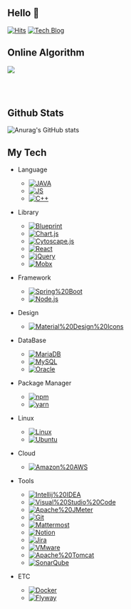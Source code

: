 ## Hello 👋

[![Hits](https://hits.seeyoufarm.com/api/count/incr/badge.svg?url=https%3A%2F%2Fgithub.com%2Fgoodgood619&count_bg=%2379C83D&title_bg=%23555555&icon=&icon_color=%23E7E7E7&title=hits&edge_flat=false)](https://hits.seeyoufarm.com) [![Tech Blog](https://img.shields.io/badge/Tech%20Blog-61DAFB?style=flat-square&logo=Tech%20Blog&logoColor=black)](https://github.com/goodgood619/goodgood619.github.io.git)

## Online Algorithm 

<img align='center' src="http://mazassumnida.wtf/api/v2/generate_badge?boj=gktgnjftm">

<br/><br/>

## Github Stats

![Anurag's GitHub stats](https://github-readme-stats.vercel.app/api?username=goodgood619&show_icons=true&theme=radical)


## My Tech

* Language
  - [![JAVA](https://img.shields.io/badge/Java-007396?style=flat-square&logo=Java&logoColor=black)](github.com/goodgood619)
  - [![JS](https://img.shields.io/badge/JavaScript-F7DF1E?style=flat-square&logo=JavaScript&logoColor=black)](github.com/goodgood619)
  - [![C++](https://img.shields.io/badge/C++-00599C?style=flat-square&logo=C++&logoColor=black)](github.com/goodgood619)
* Library
  - [![Blueprint](https://img.shields.io/badge/Blueprint-137CBD?style=flat-square&logo=Blueprint&logoColor=black)](github.com/goodgood619)
  - [![Chart.js](https://img.shields.io/badge/Chart.js-FF6384?style=flat-square&logo=Chart.js&logoColor=black)](github.com/goodgood619)
  - [![Cytoscape.js](https://img.shields.io/badge/Cytoscape.js-F7DF1E?style=flat-square&logo=Cytoscape.js&logoColor=black)](github.com/goodgood619)
  - [![React](https://img.shields.io/badge/React-61DAFB?style=flat-square&logo=React&logoColor=black)](github.com/goodgood619)
  - [![jQuery](https://img.shields.io/badge/jQuery-0769AD?style=flat-square&logo=jQuery&logoColor=black)](github.com/goodgood619)
  - [![Mobx](https://img.shields.io/badge/Mobx-FF9955?style=flat-square&logo=Mobx&logoColor=black)](github.com/goodgood619)
* Framework
  - [![Spring%20Boot](https://img.shields.io/badge/Spring%20Boot-6DB33F?style=flat-square&logo=Spring%20Boot&logoColor=black)](github.com/goodgood619)
  - [![Node.js](https://img.shields.io/badge/Node.js-339933?style=flat-square&logo=Node.js&logoColor=black)](github.com/goodgood619)
* Design

  - [![Material%20Design%20Icons](https://img.shields.io/badge/Material%20Design%20Icons-2196F3?style=flat-square&logo=Material%20Design%20Icons&logoColor=black)](github.com/goodgood619)
* DataBase
  - [![MariaDB](https://img.shields.io/badge/MariaDB-003545?style=flat-square&logo=MariaDB&logoColor=black)](github.com/goodgood619)
  - [![MySQL](https://img.shields.io/badge/MySQL-4479A1?style=flat-square&logo=MySQL&logoColor=black)](github.com/goodgood619)
  - [![Oracle](https://img.shields.io/badge/Oracle-F80000?style=flat-square&logo=Oracle&logoColor=black)](github.com/goodgood619)
* Package Manager
  - [![npm](https://img.shields.io/badge/npm-CB3837?style=flat-square&logo=npm&logoColor=black)](github.com/goodgood619)
  - [![yarn](https://img.shields.io/badge/yarn-CB3837?style=flat-square&logo=yarn&logoColor=black)](github.com/goodgood619)
* Linux 
  - [![Linux](https://img.shields.io/badge/Linux-FCC624?style=flat-square&logo=Linux&logoColor=black)](github.com/goodgood619)
  - [![Ubuntu](https://img.shields.io/badge/Ubuntu-E95420?style=flat-square&logo=Ubuntu&logoColor=black)](github.com/goodgood619)
* Cloud
  - [![Amazon%20AWS](https://img.shields.io/badge/Amazon%20AWS-232F3E?style=flat-square&logo=Amazon%20AWS&logoColor=black)](github.com/goodgood619)
* Tools
  - [![Intellij%20IDEA](https://img.shields.io/badge/Intellij%20IDEA-000000?style=flat-square&logo=Intellij%20IDEA&logoColor=black)](github.com/goodgood619)
  - [![Visual%20Studio%20Code](https://img.shields.io/badge/Visual%20Studio%20Code-007ACC?style=flat-square&logo=Visual%20Studio%20Code&logoColor=black)](github.com/goodgood619)
  - [![Apache%20JMeter](https://img.shields.io/badge/Apache%20JMeter-D22128?style=flat-square&logo=Apache%20JMeter&logoColor=black)](github.com/goodgood619)
  - [![Git](https://img.shields.io/badge/Git-F05032?style=flat-square&logo=Git&logoColor=black)](github.com/goodgood619)
  - [![Mattermost](https://img.shields.io/badge/Mattermost-0058CC?style=flat-square&logo=Mattermost&logoColor=black)](github.com/goodgood619)
  - [![Notion](https://img.shields.io/badge/Notion-000000?style=flat-square&logo=Notion&logoColor=black)](github.com/goodgood619)
  - [![Jira](https://img.shields.io/badge/Jira-0052CC?style=flat-square&logo=Jira&logoColor=black)](github.com/goodgood619)
  - [![VMware](https://img.shields.io/badge/Ubuntu-607078?style=flat-square&logo=VMware&logoColor=black)](github.com/goodgood619)
  - [![Apache%20Tomcat](https://img.shields.io/badge/Apache%20Tomcat-F8DC75?style=flat-square&logo=Apache%20Tomcat&logoColor=black)](github.com/goodgood619)
  - [![SonarQube](https://img.shields.io/badge/SonarQube-4E9BCD?style=flat-square&logo=SonarQube&logoColor=black)](github.com/goodgood619)
* ETC
  - [![Docker](https://img.shields.io/badge/Docker-2496ED?style=flat-square&logo=Docker&logoColor=black)](github.com/goodgood619)
  - [![Flyway](https://img.shields.io/badge/Flyway-CC0200?style=flat-square&logo=Flyway&logoColor=black)](github.com/goodgood619)

<br/><br/>

